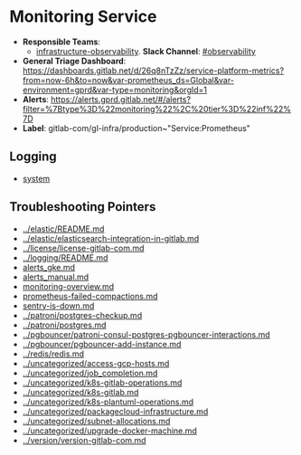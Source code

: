 <!-- MARKER: do not edit this section directly. Edit services/service-catalog.yml then run scripts/generate-docs -->
#  Monitoring Service

* **Responsible Teams**:
  * [infrastructure-observability](https://about.gitlab.com/handbook/engineering/infrastructure/team/reliability/). **Slack Channel**: [#observability](https://gitlab.slack.com/archives/observability)
* **General Triage Dashboard**: https://dashboards.gitlab.net/d/26q8nTzZz/service-platform-metrics?from=now-6h&to=now&var-prometheus_ds=Global&var-environment=gprd&var-type=monitoring&orgId=1
* **Alerts**: https://alerts.gprd.gitlab.net/#/alerts?filter=%7Btype%3D%22monitoring%22%2C%20tier%3D%22inf%22%7D
* **Label**: gitlab-com/gl-infra/production~"Service:Prometheus"

## Logging

* [system](https://log.gprd.gitlab.net/goto/3a0b51d10d33c9558765e97640acb325)

## Troubleshooting Pointers

* [../elastic/README.md](../elastic/README.md)
* [../elastic/elasticsearch-integration-in-gitlab.md](../elastic/elasticsearch-integration-in-gitlab.md)
* [../license/license-gitlab-com.md](../license/license-gitlab-com.md)
* [../logging/README.md](../logging/README.md)
* [alerts_gke.md](alerts_gke.md)
* [alerts_manual.md](alerts_manual.md)
* [monitoring-overview.md](monitoring-overview.md)
* [prometheus-failed-compactions.md](prometheus-failed-compactions.md)
* [sentry-is-down.md](sentry-is-down.md)
* [../patroni/postgres-checkup.md](../patroni/postgres-checkup.md)
* [../patroni/postgres.md](../patroni/postgres.md)
* [../pgbouncer/patroni-consul-postgres-pgbouncer-interactions.md](../pgbouncer/patroni-consul-postgres-pgbouncer-interactions.md)
* [../pgbouncer/pgbouncer-add-instance.md](../pgbouncer/pgbouncer-add-instance.md)
* [../redis/redis.md](../redis/redis.md)
* [../uncategorized/access-gcp-hosts.md](../uncategorized/access-gcp-hosts.md)
* [../uncategorized/job_completion.md](../uncategorized/job_completion.md)
* [../uncategorized/k8s-gitlab-operations.md](../uncategorized/k8s-gitlab-operations.md)
* [../uncategorized/k8s-gitlab.md](../uncategorized/k8s-gitlab.md)
* [../uncategorized/k8s-plantuml-operations.md](../uncategorized/k8s-plantuml-operations.md)
* [../uncategorized/packagecloud-infrastructure.md](../uncategorized/packagecloud-infrastructure.md)
* [../uncategorized/subnet-allocations.md](../uncategorized/subnet-allocations.md)
* [../uncategorized/upgrade-docker-machine.md](../uncategorized/upgrade-docker-machine.md)
* [../version/version-gitlab-com.md](../version/version-gitlab-com.md)
<!-- END_MARKER -->
